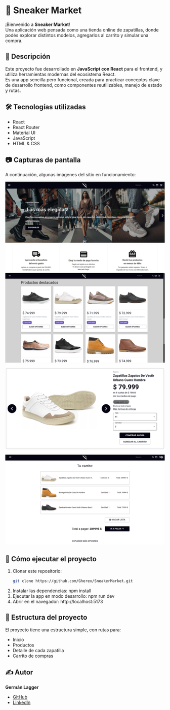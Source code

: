 # 👟 Sneaker Market

¡Bienvenido a **Sneaker Market**!  
Una aplicación web pensada como una tienda online de zapatillas, donde podés explorar distintos modelos, agregarlos al carrito y simular una compra.

## 📖 Descripción
Este proyecto fue desarrollado en **JavaScript con React** para el frontend, y utiliza herramientas modernas del ecosistema React.  
Es una app sencilla pero funcional, creada para practicar conceptos clave de desarrollo frontend, como componentes reutilizables, manejo de estado y rutas.

## 🛠️ Tecnologías utilizadas
- React
- React Router
- Material UI
- JavaScript
- HTML & CSS

## 📷 Capturas de pantalla
A continuación, algunas imágenes del sitio en funcionamiento:

![Home](images/inicio.png)
![Catálogo](images/catalogo.png)
![Detalle de producto](images/vista-detalles.png)
![Carrito](images/carrito.png)

## 🚀 Cómo ejecutar el proyecto
1. Clonar este repositorio:
   ```sh
   git clone https://github.com/Gherex/SneakerMarket.git
   ```
2. Instalar las dependencias: npm install
3. Ejecutar la app en modo desarrollo: npm run dev
4. Abrir en el navegador: http://localhost:5173

## 📁 Estructura del proyecto
El proyecto tiene una estructura simple, con rutas para:

- Inicio
- Productos
- Detalle de cada zapatilla
- Carrito de compras

## ✍️ Autor
**Germán Lagger**  
- [GitHub](https://github.com/Gherex)
- [LinkedIn](https://www.linkedin.com/in/germanlagger/)
